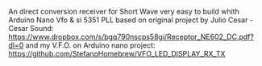 An direct conversion receiver for Short Wave very easy to build whith Arduino Nano Vfo & si 5351 PLL based on original project by Julio Cesar - Cesar Sound:
https://www.dropbox.com/s/bgq790nscps58gi/Receptor_NE602_DC.pdf?dl=0
and my V.F.O. on Arduino nano project: https://github.com/StefanoHomebrew/VFO_LED_DISPLAY_RX_TX

